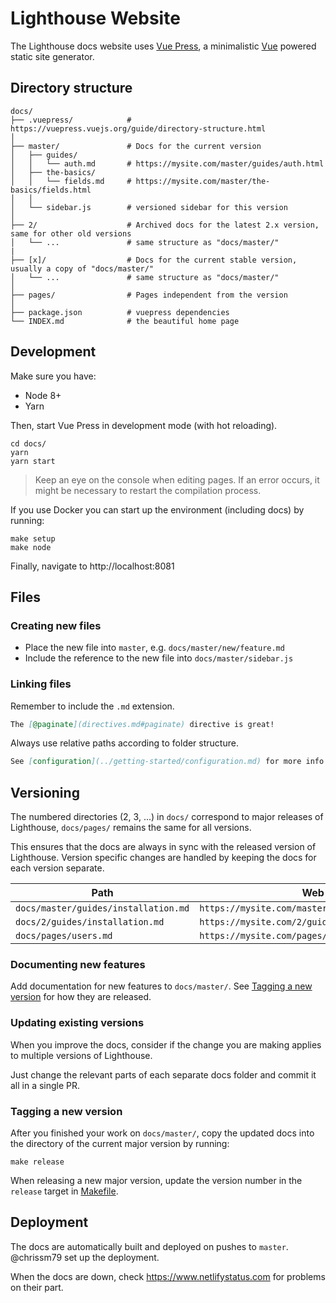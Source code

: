# Lighthouse Website

The Lighthouse docs website uses [Vue Press](https://vuepress.vuejs.org),
a minimalistic [Vue](https://vuejs.org) powered static site generator.

## Directory structure

```
docs/
├── .vuepress/            # https://vuepress.vuejs.org/guide/directory-structure.html
│
├── master/               # Docs for the current version
│   ├── guides/
│   │   └── auth.md       # https://mysite.com/master/guides/auth.html
│   ├── the-basics/
│   │   └── fields.md     # https://mysite.com/master/the-basics/fields.html
│   │
│   └── sidebar.js        # versioned sidebar for this version
│
├── 2/                    # Archived docs for the latest 2.x version, same for other old versions
│   └── ...               # same structure as "docs/master/"
|
├── [x]/                  # Docs for the current stable version, usually a copy of "docs/master/"
│   └── ...               # same structure as "docs/master/"
│
├── pages/                # Pages independent from the version
│
├── package.json          # vuepress dependencies
└── INDEX.md              # the beautiful home page
```

## Development

Make sure you have:

- Node 8+
- Yarn

Then, start Vue Press in development mode (with hot reloading).

    cd docs/
    yarn
    yarn start

> Keep an eye on the console when editing pages.
> If an error occurs, it might be necessary to restart the compilation process.

If you use Docker you can start up the environment (including docs) by running:

    make setup
    make node

Finally, navigate to http://localhost:8081

## Files

### Creating new files

- Place the new file into `master`, e.g. `docs/master/new/feature.md`
- Include the reference to the new file into `docs/master/sidebar.js`

### Linking files

Remember to include the `.md` extension.

```md
The [@paginate](directives.md#paginate) directive is great!
```

Always use relative paths according to folder structure.

```md
See [configuration](../getting-started/configuration.md) for more info.
```

## Versioning

The numbered directories (2, 3, ...) in `docs/` correspond to major releases of Lighthouse,
`docs/pages/` remains the same for all versions.

This ensures that the docs are always in sync with the released version of Lighthouse.
Version specific changes are handled by keeping the docs for each version separate.

| Path                                 | Web route                                            |
| ------------------------------------ | ---------------------------------------------------- |
| `docs/master/guides/installation.md` | `https://mysite.com/master/guides/installation.html` |
| `docs/2/guides/installation.md`      | `https://mysite.com/2/guides/installation.html`      |
| `docs/pages/users.md`                | `https://mysite.com/pages/users.html`                |

### Documenting new features

Add documentation for new features to `docs/master/`.
See [Tagging a new version](#tagging-a-new-version) for how they are released.

### Updating existing versions

When you improve the docs, consider if the change you are making applies to
multiple versions of Lighthouse.

Just change the relevant parts of each separate docs folder and commit it all
in a single PR.

### Tagging a new version

After you finished your work on `docs/master/`, copy the updated docs
into the directory of the current major version by running:

    make release

When releasing a new major version, update the version number in the `release` target in [Makefile](../Makefile).

## Deployment

The docs are automatically built and deployed on pushes to `master`.
@chrissm79 set up the deployment.

When the docs are down, check https://www.netlifystatus.com for problems on their part.

